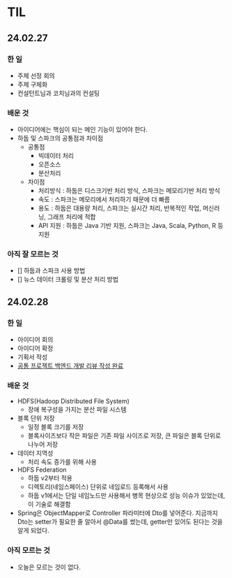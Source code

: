 # TIL
## 24.02.27
### 한 일
- 주제 선정 회의
- 주제 구체화
- 컨설턴트님과 코치님과의 컨설팅

### 배운 것
- 아이디어에는 핵심이 되는 메인 기능이 있어야 한다.
- 하둡 및 스파크의 공통점과 차이점
    - 공통점
        - 빅데이터 처리
        - 오픈소스
        - 분산처리
    - 차이점
        - 처리방식 : 하둡은 디스크기반 처리 방식, 스파크는 메모리기반 처리 방식
        - 속도 : 스파크는 메모리에서 처리하기 때문에 더 빠름
        - 용도 : 하둡은 대용량 처리, 스파크는 실시간 처리, 반복적인 작업, 머신러닝, 그래프 처리에 적합
        - API 지원 : 하둡은 Java 기반 지원, 스파크는 Java, Scala, Python, R 등 지원

### 아직 잘 모르는 것
- [] 하둡과 스파크 사용 방법
- [] 뉴스 데이터 크롤링 및 분산 처리 방법

## 24.02.28
### 한 일
- 아이디어 회의
- 아이디어 확정
- 기획서 작성
- [공통 프로젝트 백엔드 개발 리뷰 작성 완료](https://ksb-dev.tistory.com/348)

### 배운 것
- HDFS(Hadoop Distributed File System)
    - 장애 복구성을 가지는 분산 파일 시스템
- 블록 단위 저장
    - 일정 블록 크기를 저장
    - 블록사이즈보다 작은 파일은 기존 파일 사이즈로 저장, 큰 파일은 블록 단위로 나누어 저장
- 데이터 지역성
    - 처리 속도 증가를 위해 사용
- HDFS Federation
    - 하둡 v2부터 적용
    - 디렉토리(네임스페이스) 단위로 네임로드 등록해서 사용
    - 하둡 v1에서는 단일 네임노드만 사용해서 병목 현상으로 성능 이슈가 있었는데, 이 기술로 해결함
- Spring은 ObjectMapper로 Controller 파라미터에 Dto를 넣어준다. 지금까지 Dto는 setter가 필요한 줄 알아서 @Data를 썼는데, getter만 있어도 된다는 것을 알게 되었다.

### 아직 모르는 것
- 오늘은 모르는 것이 없다.